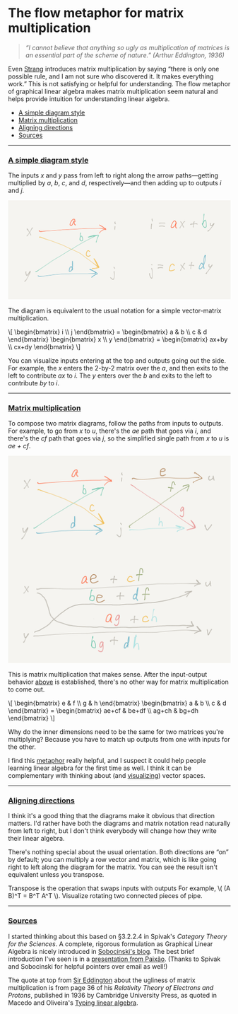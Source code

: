 # The flow metaphor for matrix multiplication


> _“I cannot believe that anything so ugly as multiplication of
> matrices is an essential part of the scheme of nature.” (Arthur
> Eddington, 1936)_


Even [Strang][] introduces matrix multiplication by saying “there is
only one possible rule, and I am not sure who discovered it. It makes
everything work.” This is not satisfying or helpful for understanding.
The flow metaphor of graphical linear algebra makes matrix
multiplication seem natural and helps provide intuition for
understanding linear algebra.

[Strang]: https://smile.amazon.com/Linear-Algebra-Its-Applications-4th/dp/0030105676/


 * [A simple diagram style](#diagram)
 * [Matrix multiplication](#mult)
 * [Aligning directions](#directions)
 * [Sources](#sources)

---

### <a name="diagram" href="#diagram">A simple diagram style</a>


The inputs _x_ and _y_ pass from left to right along the arrow
paths—getting multiplied by _a_, _b_, _c_, and _d_, respectively—and
then adding up to outputs _i_ and _j_.


![vector - matrix multiplication](vec_mat_mult.png)


The diagram is equivalent to the usual notation for a simple
vector-matrix multiplication.


\\[ \begin{bmatrix} i \\\ j \end{bmatrix} =
    \begin{bmatrix} a & b \\\ c & d \end{bmatrix}
    \begin{bmatrix} x \\\ y \end{bmatrix} =
    \begin{bmatrix} ax+by \\\ cx+dy \end{bmatrix} \\]


You can visualize inputs entering at the top and outputs going out the
side. For example, the _x_ enters the 2-by-2 matrix over the _a_, and
then exits to the left to contribute _ax_ to _i_. The _y_ enters over
the _b_ and exits to the left to contribute _by_ to _i_.


---

### <a name="mult" href="#mult">Matrix multiplication</a>

To compose two matrix diagrams, follow the paths from inputs to
outputs. For example, to go from _x_ to _u_, there's the _ae_ path
that goes via _i_, and there's the _cf_ path that goes via _j_, so the
simplified single path from _x_ to _u_ is _ae + cf_.


![matrix - matrix multiplication](mat_mat_mult.png)


This is matrix multiplication that makes sense. After the input-output
behavior [above][] is established, there's no other way for matrix
multiplication to come out.

[above]: #diagram


\\[ \begin{bmatrix} e & f \\\ g & h \end{bmatrix}
    \begin{bmatrix} a & b \\\ c & d \end{bmatrix} =
    \begin{bmatrix} ae+cf & be+df \\\ ag+ch & bg+dh \end{bmatrix} \\]


Why do the inner dimensions need to be the same for two matrices
you're multiplying? Because you have to match up outputs from one with
inputs for the other.


I find this [metaphor][] really helpful, and I suspect it could help
people learning linear algebra for the first time as well. I think it
can be complementary with thinking about (and [visualizing][]) vector
spaces.

[metaphor]: https://en.wikipedia.org/wiki/Where_Mathematics_Comes_From "Where Mathematics Comes From: How the Embodied Mind Brings Mathematics into Being"
[visualizing]: https://www.youtube.com/playlist?list=PLZHQObOWTQDPD3MizzM2xVFitgF8hE_ab "Essence of linear algebra, from 3Blue1Brown"


---

### <a name="directions" href="#directions">Aligning directions</a>

I think it's a good thing that the diagrams make it obvious that
direction matters. I'd rather have both the diagrams and matrix
notation read naturally from left to right, but I don't think
everybody will change how they write their linear algebra.

There's nothing special about the usual orientation. Both directions
are “on” by default; you can multiply a row vector and matrix, which
is like going right to left along the diagram for the matrix. You can
see the result isn't equivalent unless you transpose.

Transpose is the operation that swaps inputs with outputs For example,
\\( (A B)^T = B^T A^T \\). Visualize rotating two connected pieces of
pipe.


---

### <a name="sources" href="#sources">Sources</a>


I started thinking about this based on §3.2.2.4 in Spivak's _Category
Theory for the Sciences_. A complete, rigorous formulation as
Graphical Linear Algebra is nicely introduced in
[Sobocinski's blog][]. The best brief introduction I've seen is in a
[presentation from Paixão][]. (Thanks to Spivak and Sobocinski for
helpful pointers over email as well!)

[Sobocinski's blog]: https://graphicallinearalgebra.net/
[presentation from Paixão]: https://www.youtube.com/watch?v=ptWK8ehQvyw&t=3379s


The quote at top from [Sir Eddington][] about the ugliness of matrix
multiplication is from page 36 of his _Relativity Theory of Electrons
and Protons_, published in 1936 by Cambridge University Press, as
quoted in Macedo and Oliveira's [Typing linear algebra][].

[Sir Eddington]: https://en.wikipedia.org/wiki/Arthur_Eddington
[Typing linear algebra]: https://arxiv.org/abs/1312.4818
